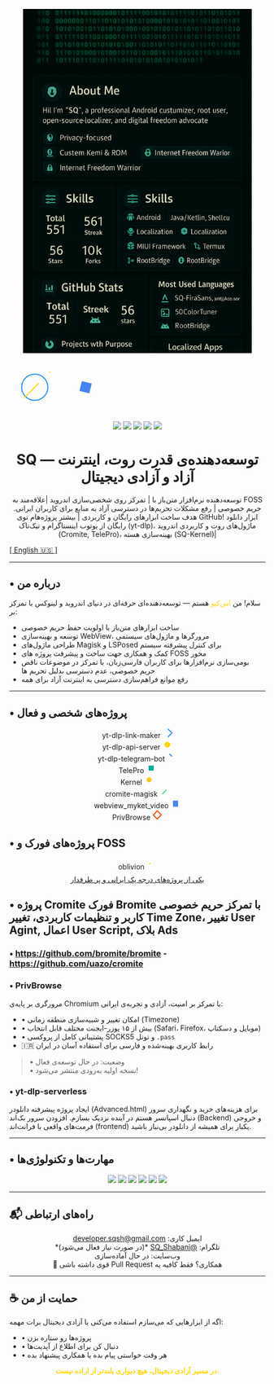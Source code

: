 <p align="center">
  <img src="images/banner.png" alt="SQ Banner" width="450"/>
  <div class="banner-animation">
    <svg width="300" height="100" viewBox="0 0 300 100" xmlns="http://www.w3.org/2000/svg">
      <circle cx="50" cy="50" r="20" fill="none" stroke="#1E90FF" stroke-width="2">
        <animate attributeName="r" from="20" to="30" dur="1.5s" repeatCount="indefinite" />
      </circle>
      <path d="M50 50 L80 20" stroke="#FFD700" stroke-width="2" stroke-linecap="round">
        <animate attributeName="stroke-dasharray" from="0 30" to="30 30" dur="1s" repeatCount="indefinite" />
      </path>
      <path d="M50 50 L20 80" stroke="#FFD700" stroke-width="2" stroke-linecap="round">
        <animate attributeName="stroke-dasharray" from="0 30" to="30 30" dur="1.2s" repeatCount="indefinite" />
      </path>
      <g transform="translate(150, 50)">
        <rect x="-10" y="-10" width="20" height="20" fill="#4285F4">
          <animateTransform attributeName="transform" type="rotate" from="0 0 0" to="360 0 0" dur="3s" repeatCount="indefinite"/>
        </rect>
      </g>
    </svg>
  </div>
</p>

<p align="center">
  <img src="https://img.shields.io/badge/Shell%2FBash-۴۰٪-brightgreen?style=flat-square"/>
  <img src="https://img.shields.io/badge/Kotlin%2FJava-۲۵٪-blue?style=flat-square"/>
  <img src="https://img.shields.io/badge/C%2FC%2B%2B%20(Kernel)-۱۵٪-red?style=flat-square"/>
  <img src="https://img.shields.io/badge/HTML%2FCSS%2FJS-۱۰٪-yellow?style=flat-square"/>
  <img src="https://img.shields.io/badge/Other-۵٪-gray?style=flat-square"/>
</p>

<h1 align="center"> SQ — توسعه‌دهنده‌ی قدرت روت، اینترنت آزاد و آزادی دیجیتال</h1>
<p align="center">
توسعه‌دهنده نرم‌افزار متن‌باز با | تمرکز روی شخصی‌سازی اندروید |علاقه‌مند به FOSS حریم خصوصی | رفع مشکلات تحریم‌ها در دسترسی آزاد به منابع برای کاربران ایرانی.
هدف ساخت ابزارهای رایگان و کاربردی | بیشتر پروژه‌هام توی GitHub! ابزار دانلود رایگان از یوتوب اینستاگرام و تیک‌تاک (yt-dlp)، ماژول‌های روت و کاربردی اندروید (Cromite, TelePro)، بهینه‌سازی هسته (SQ-Kernel)| 
       
<a href="https://github.com/SQSh1/SQSh1/blob/main/README.md">[ English 🇺🇸 ]</a>
</p>

---

## • درباره من

سلام! من <span style="color: #FFD700">اس‌کیو</span> هستم — توسعه‌دهنده‌ای حرفه‌ای در دنیای اندروید و لینوکس با تمرکز بر:

- ساخت ابزارهای متن‌باز با اولویت حفظ حریم خصوصی
- توسعه و بهینه‌سازی WebView، مرورگرها و ماژول‌های سیستمی
- طراحی ماژول‌های Magisk و LSPosed برای کنترل پیشرفته سیستم
- کمک و همکاری جهت ساخت و پیشرفت پروژه های FOSS محور 
- بومی‌سازی نرم‌افزارها برای کاربران فارسی‌زبان، با تمرکز در موضوعات ناقض حریم خصوصی، عدم دسترسی بدلیل تحریم ها 
- رفع موانع فراهم‌سازی دسترسی به اینترنت آزاد برای همه

---


## • پروژه‌های شخصی و فعال
<p align="center">
  <span class="project-item">yt-dlp-link-maker <svg width="20" height="20"><path d="M10 2 L18 10 L10 18" fill="none" stroke="#1E90FF" stroke-width="2"><animate attributeName="opacity" from="0" to="1" dur="1s" fill="freeze"/></svg></span><br>
  <span class="project-item">yt-dlp-api-server <svg width="20" height="20"><circle cx="10" cy="10" r="5" fill="#FFD700"><animate attributeName="r" from="5" to="7" dur="1s" repeatCount="indefinite"/></svg></span><br>
  <span class="project-item">yt-dlp-telegram-bot <svg width="20" height="20"><path d="M5 5 L15 15" stroke="#4285F4" stroke-width="2"><animate attributeName="stroke-dasharray" from="0 20" to="20 20" dur="1s" repeatCount="indefinite"/></svg></span><br>
  <span class="project-item">TelePro <svg width="20" height="20"><rect x="5" y="5" width="10" height="10" fill="#00AF9C"><animate attributeName="opacity" from="0" to="1" dur="1s" fill="freeze"/></svg></span><br>
  <span class="project-item">Kernel <svg width="20" height="20"><circle cx="10" cy="10" r="5" fill="#FCC624"><animateTransform attributeName="transform" type="rotate" from="0 10 10" to="360 10 10" dur="2s" repeatCount="indefinite"/></svg></span><br>
  <span class="project-item">cromite-magisk <svg width="20" height="20"><path d="M5 15 L15 5" stroke="#3DDC84" stroke-width="2"><animate attributeName="stroke-dasharray" from="0 20" to="20 20" dur="1.5s" repeatCount="indefinite"/></svg></span><br>
  <span class="project-item">webview_myket_video <svg width="20" height="20"><rect x="5" y="5" width="10" height="10" fill="#4285F4"><animate attributeName="height" from="10" to="15" dur="1s" repeatCount="indefinite"/></svg></span><br>
  <span class="project-item">PrivBrowse <svg width="20" height="20"><path d="M10 2 L18 10 L10 18 L2 10 Z" fill="none" stroke="#FF4500" stroke-width="2"><animate attributeName="stroke-opacity" from="0.3" to="1" dur="1.2s" repeatCount="indefinite"/></svg></span>
</p>


## • پروژه‌های فورک و FOSS
<p align="center">
  <span class="fork-item">oblivion <svg width="20" height="20"><path d="M5 10 Q10 5 15 10" fill="none" stroke="#FFD700" stroke-width="2"><animate attributeName="stroke-dasharray" from="0 20" to="20 20" dur="2s" repeatCount="indefinite"/></svg></span><br>
  <a href="https://github.com/bepass-org/oblivion">یکی از پروژه‌های درجه یک ایرانی و پر طرفدار</a>
</p>

<style>
.fork-item {
  display: inline-block;
  margin: 5px;
  animation: wave 2s infinite;
}
@keyframes wave {
  0% { transform: translateY(0); }
  50% { transform: translateY(-5px); }
  100% { transform: translateY(0); }
}
</style>

## • پروژه Cromite فورک Bromite با تمرکز حریم خصوصی کاربر و تنظیمات کاربردی، تغییر Time Zone، تغییر User Agint, اعمال User Script, بلاک Ads
### • https://github.com/bromite/bromite - https://github.com/uazo/cromite

### • PrivBrowse
مرورگری بر پایه‌ی Chromium با تمرکز بر امنیت، آزادی و تجربه‌ی ایرانی:

- • امکان تغییر و شبیه‌سازی منطقه زمانی (Timezone)
- • بیش از ۱۵ یوزر-ایجنت مختلف قابل انتخاب (Safari، Firefox، موبایل و دسکتاپ)
- • پشتیبانی کامل از پروکسی SOCKS5 و تونل `.pass`
- 🇮🇷 رابط کاربری بهینه‌شده و فارسی برای استفاده آسان در ایران  
> • وضعیت: در حال توسعه‌ی فعال  
> • نسخه اولیه به‌زودی منتشر می‌شود!

### • yt-dlp-serverless
ایجاد پروژه پیشرفته دانلودر (Advanced.html) برای هزینه‌های خرید و نگهداری سرور دنبال اسپانسر هستم در آینده نزدیک بسازم. افزودن سرور بک‌اند (Backend) و خروجی فرمت‌های واقعی با فرانت‌اند (frontend) یکبار برای همیشه از دانلودر بی‌نیاز باشید. 

---

## • مهارت‌ها و تکنولوژی‌ها

<p align="center" dir="rtl">
  <img src="https://img.shields.io/badge/Android-3DDC84?style=for-the-badge&logo=android&logoColor=white" class="skill-icon" style="animation: pulse 2s infinite"/>
  <img src="https://img.shields.io/badge/Magisk-00AF9C?style=for-the-badge&logo=android&logoColor=white" class="skill-icon" style="animation: rotate 3s infinite linear"/>
  <img src="https://img.shields.io/badge/LSPosed-1E90FF?style=for-the-badge" class="skill-icon" style="animation: fade 1.5s infinite"/>
  <img src="https://img.shields.io/badge/Chromium-4285F4?style=for-the-badge&logo=Google-Chrome&logoColor=white" class="skill-icon" style="animation: pulse 2.5s infinite"/>
  <img src="https://img.shields.io/badge/Linux-FCC624?style=for-the-badge&logo=linux&logoColor=black" class="skill-icon" style="animation: rotate 4s infinite linear"/>
  <img src="https://img.shields.io/badge/GitHub-181717?style=for-the-badge&logo=github&logoColor=white" class="skill-icon" style="animation: fade 2s infinite"/>
</p>

---

## 📬 راه‌های ارتباطی

<p align="center" dir="rtl">
  <span class="type-animation">ایمیل کاری: <a href="mailto:developer.sqsh@gmail.com">developer.sqsh@gmail.com</a></span><br>
  <span class="type-animation">تلگرام: <a href="https://t.me/SQ_Shabani">@SQ_Shabani</a> *(در صورت نیاز فعال می‌شود)*</span><br>
  <span class="type-animation">وب‌سایت: در حال آماده‌سازی</span><br>
  <span class="type-animation">همکاری؟ فقط کافیه یه Pull Request قوی داشته باشی 💪</span>
</p>

---

## ☕ حمایت از من

اگه از ابزارهایی که می‌سازم استفاده می‌کنی یا آزادی دیجیتال برات مهمه:

- • پروژه‌ها رو ستاره بزن
- • دنبال کن برای اطلاع از آپدیت‌ها
- • هر وقت خواستی پیام بده یا همکاری پیشنهاد بده

<p align="center"><b><span style="color: #FFD700">در مسیر آزادی دیجیتال، هیچ دیواری بلندتر از اراده نیست.</span></b></p>
